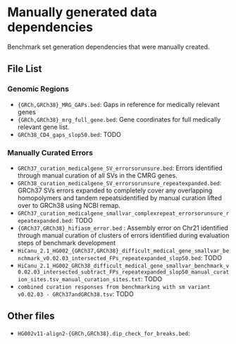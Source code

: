 # Manually generated data dependencies
Benchmark set generation dependencies that were manually created.

## File List

### Genomic Regions
* `{GRCh,GRCh38}_MRG_GAPs.bed`: Gaps in reference for medically relevant genes
* `{GRCh,GRCh38}_mrg_full_gene.bed`: Gene coordinates for full medically relevant gene list.
* `GRCh38_CD4_gaps_slop50.bed`: TODO

### Manually Curated Errors
* `GRCh37_curation_medicalgene_SV_errorsorunsure.bed`: Errors identified through manual curation of all SVs in the CMRG genes.
* `GRCh38_curation_medicalgene_SV_errorsorunsure_repeatexpanded.bed`: GRCh37 SVs errors expanded to completely cover any overlapping homopolymers and tandem repeatsidentified by manual curation lifted over to GRCh38 using NCBI remap.
* `GRCh37_curation_medicalgene_smallvar_complexrepeat_errorsorunsure_repeatexpanded.bed`: TODO
* `{GRCh37,GRCh38}_hifiasm_error.bed` : Assembly error on Chr21 identified through manual curation of clusters of errors identified during evaluation steps of benchmark development
* `HiCanu_2.1_HG002_{GRCh37,GRCh38}_difficult_medical_gene_smallvar_benchmark_v0.02.03_intersected_FPs_repeatexpanded_slop50.bed`: TODO
* `HiCanu_2.1_HG002_GRCh38_difficult_medical_gene_smallvar_benchmark_v0.02.03_intersected_subtract_FPs_repeatexpanded_slop50_manual_curation_sites.tsv_manual_curation_sites.txt`: TODO
* `combined curation responses from benchmarking with sm variant v0.02.03 - GRCh37andGRCh38.tsv`: TODO


## Other files
* `HG002v11-align2-{GRCh,GRCh38}.dip_check_for_breaks.bed`: 


